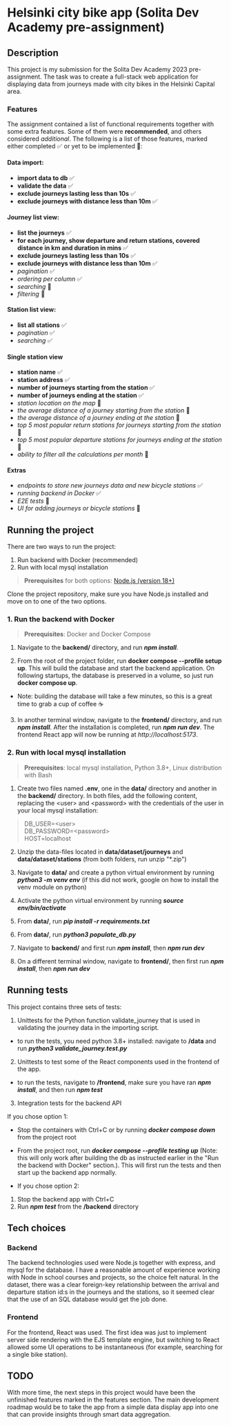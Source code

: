 # Helsinki city bike app (Solita Dev Academy pre-assignment)

## Description

This project is my submission for the Solita Dev Academy 2023 pre-assignment. The task was to create a full-stack web application for displaying data from journeys made with city bikes in the Helsinki Capital area.

### Features

The assignment contained a list of functional requirements together with some extra features. Some of them were **recommended**, and others considered _additional_. The following is a list of those features, marked either completed :white_check_mark: or yet to be implemented :round_pushpin::

#### Data import:

- **import data to db** :white_check_mark:
- **validate the data** :white_check_mark:
- **exclude journeys lasting less than 10s** :white_check_mark:
- **exclude journeys with distance less than 10m** :white_check_mark:

#### Journey list view:

- **list the journeys** :white_check_mark:
- **for each journey, show departure and return stations, covered distance in km and duration in mins** :white_check_mark:
- **exclude journeys lasting less than 10s** :white_check_mark:
- **exclude journeys with distance less than 10m** :white_check_mark:
- _pagination_ :white_check_mark:
- _ordering per column_ :white_check_mark:
- _searching_ :round_pushpin:
- _filtering_ :round_pushpin:

#### Station list view:

- **list all stations** :white_check_mark:
- _pagination_ :white_check_mark:
- _searching_ :white_check_mark:

#### Single station view

- **station name** :white_check_mark:
- **station address** :white_check_mark:
- **number of journeys starting from the station** :white_check_mark:
- **number of journeys ending at the station** :white_check_mark:
- _station location on the map_ :round_pushpin:
- _the average distance of a journey starting from the station_ :round_pushpin:
- _the average distance of a journey ending at the station_ :round_pushpin:
- _top 5 most popular return stations for journeys starting from the station_ :round_pushpin:
- _top 5 most popular departure stations for journeys ending at the station_ :round_pushpin:
- _ability to filter all the calculations per month_ :round_pushpin:

#### Extras

- _endpoints to store new journeys data and new bicycle stations_ :white_check_mark:
- _running backend in Docker_
  :white_check_mark:
- _E2E tests_ :round_pushpin:
- _UI for adding journeys or bicycle stations_ :round_pushpin:

## Running the project

There are two ways to run the project:

1. Run backend with Docker (recommended)
2. Run with local mysql installation

> **Prerequisites** for both options: [Node.js (version 18+)](https://nodejs.org/en)

Clone the project repository, make sure you have Node.js installed and move on to one of the two options.

### 1. Run the backend with Docker

> **Prerequisites**: Docker and Docker Compose

1. Navigate to the **backend/** directory, and run _**npm install**_.

2. From the root of the project folder, run **docker compose --profile setup up**. This will build the database and start the backend application. On following startups, the database is preserved in a volume, so just run **docker compose up**.

- Note: building the database will take a few minutes, so this is a great time to grab a cup of coffee :coffee:

3. In another terminal window, navigate to the **frontend/** directory, and run _**npm install**_. After the installation is completed, run _**npm run dev**_. The frontend React app will now be running at _http://localhost:5173_.

### 2. Run with local mysql installation

> **Prerequisites**: local mysql installation, Python 3.8+, Linux distribution with Bash

1. Create two files named **.env**, one in the **data/** directory and another in the **backend/** directory. In both files, add the following content, replacing the \<user\> and \<password\> with the credentials of the user in your local mysql installation:

> DB_USER=\<user\>  
> DB_PASSWORD=\<password\>  
> HOST=localhost

2. Unzip the data-files located in **data/dataset/journeys** and **data/dataset/stations** (from both folders, run unzip "*.zip")

3. Navigate to **data/** and create a python virtual environment by running _**python3 -m venv env**_ (if this did not work, google on how to install the venv module on python)

4. Activate the python virtual environment by running _**source env/bin/activate**_
5. From **data/**, run _**pip install -r requirements.txt**_
6. From **data/**, run _**python3 populate_db.py**_
7. Navigate to **backend/** and first run _**npm install**_, then _**npm run dev**_
8. On a different terminal window, navigate to **frontend/**, then first run _**npm install**_, then _**npm run dev**_

## Running tests

This project contains three sets of tests:

1. Unittests for the Python function validate_journey that is used in validating the journey data in the importing script.

  - to run the tests, you need python 3.8+ installed: navigate to **/data** and run _**python3 validate_journey.test.py**_

2. Unittests to test some of the React components used in the frontend of the app.

- to run the tests, navigate to **/frontend**, make sure you have ran _**npm install**_, and then run _**npm test**_

3. Integration tests for the backend API



If you chose option 1:  

- Stop the containers with Ctrl+C or by running _**docker compose down**_ from the project root
- From the project root, run _**docker compose --profile testing up**_ (Note: this will only work after building the db as instructed earlier in the "Run the backend with Docker" section.). This will first run the tests and then start up the backend app normally.

- If you chose option 2:
1. Stop the backend app with Ctrl+C
2. Run _**npm test**_ from the **/backend** directory





## Tech choices

### Backend

The backend technologies used were Node.js together with express, and mysql for the database. I have a reasonable amount of experience working with Node in school courses and projects, so the choice felt natural. In the dataset, there was a clear foreign-key relationship between the arrival and departure station id:s in the journeys and the stations, so it seemed clear that the use of an SQL database would get the job done.

### Frontend

For the frontend, React was used. The first idea was just to implement server side rendering with the EJS template engine, but switching to React allowed some UI operations to be instantaneous (for example, searching for a single bike station).

## TODO

With more time, the next steps in this project would have been the unfinished features marked in the features section. The main development roadmap would be to take the app from a simple data display app into one that can provide insights through smart data aggregation.
